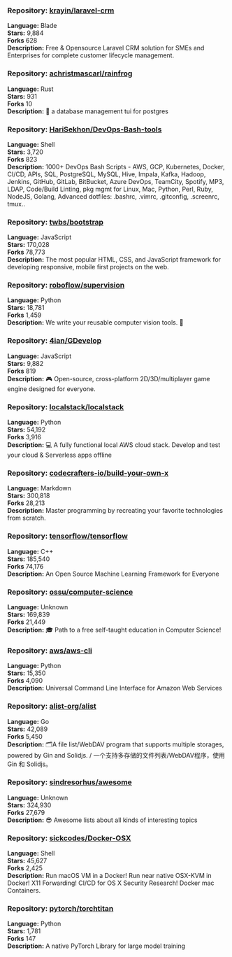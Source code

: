 ### **Repository:** [krayin/laravel-crm](https://github.com/krayin/laravel-crm)  

**Language:** Blade  
**Stars:** 9,884  
**Forks** 628  
**Description:** Free & Opensource Laravel CRM solution for SMEs and Enterprises for complete customer lifecycle management.  

### **Repository:** [achristmascarl/rainfrog](https://github.com/achristmascarl/rainfrog)  

**Language:** Rust  
**Stars:** 931  
**Forks** 10  
**Description:** 🐸 a database management tui for postgres  

### **Repository:** [HariSekhon/DevOps-Bash-tools](https://github.com/HariSekhon/DevOps-Bash-tools)  

**Language:** Shell  
**Stars:** 3,720  
**Forks** 823  
**Description:** 1000+ DevOps Bash Scripts - AWS, GCP, Kubernetes, Docker, CI/CD, APIs, SQL, PostgreSQL, MySQL, Hive, Impala, Kafka, Hadoop, Jenkins, GitHub, GitLab, BitBucket, Azure DevOps, TeamCity, Spotify, MP3, LDAP, Code/Build Linting, pkg mgmt for Linux, Mac, Python, Perl, Ruby, NodeJS, Golang, Advanced dotfiles: .bashrc, .vimrc, .gitconfig, .screenrc, tmux..  

### **Repository:** [twbs/bootstrap](https://github.com/twbs/bootstrap)  

**Language:** JavaScript  
**Stars:** 170,028  
**Forks** 78,773  
**Description:** The most popular HTML, CSS, and JavaScript framework for developing responsive, mobile first projects on the web.  

### **Repository:** [roboflow/supervision](https://github.com/roboflow/supervision)  

**Language:** Python  
**Stars:** 18,781  
**Forks** 1,459  
**Description:** We write your reusable computer vision tools. 💜  

### **Repository:** [4ian/GDevelop](https://github.com/4ian/GDevelop)  

**Language:** JavaScript  
**Stars:** 9,882  
**Forks** 819  
**Description:** 🎮 Open-source, cross-platform 2D/3D/multiplayer game engine designed for everyone.  

### **Repository:** [localstack/localstack](https://github.com/localstack/localstack)  

**Language:** Python  
**Stars:** 54,192  
**Forks** 3,916  
**Description:** 💻 A fully functional local AWS cloud stack. Develop and test your cloud & Serverless apps offline  

### **Repository:** [codecrafters-io/build-your-own-x](https://github.com/codecrafters-io/build-your-own-x)  

**Language:** Markdown  
**Stars:** 300,818  
**Forks** 28,213  
**Description:** Master programming by recreating your favorite technologies from scratch.  

### **Repository:** [tensorflow/tensorflow](https://github.com/tensorflow/tensorflow)  

**Language:** C++  
**Stars:** 185,540  
**Forks** 74,176  
**Description:** An Open Source Machine Learning Framework for Everyone  

### **Repository:** [ossu/computer-science](https://github.com/ossu/computer-science)  

**Language:** Unknown  
**Stars:** 169,839  
**Forks** 21,449  
**Description:** 🎓 Path to a free self-taught education in Computer Science!  

### **Repository:** [aws/aws-cli](https://github.com/aws/aws-cli)  

**Language:** Python  
**Stars:** 15,350  
**Forks** 4,090  
**Description:** Universal Command Line Interface for Amazon Web Services  

### **Repository:** [alist-org/alist](https://github.com/alist-org/alist)  

**Language:** Go  
**Stars:** 42,089  
**Forks** 5,450  
**Description:** 🗂️A file list/WebDAV program that supports multiple storages, powered by Gin and Solidjs. / 一个支持多存储的文件列表/WebDAV程序，使用 Gin 和 Solidjs。  

### **Repository:** [sindresorhus/awesome](https://github.com/sindresorhus/awesome)  

**Language:** Unknown  
**Stars:** 324,930  
**Forks** 27,679  
**Description:** 😎 Awesome lists about all kinds of interesting topics  

### **Repository:** [sickcodes/Docker-OSX](https://github.com/sickcodes/Docker-OSX)  

**Language:** Shell  
**Stars:** 45,627  
**Forks** 2,425  
**Description:** Run macOS VM in a Docker! Run near native OSX-KVM in Docker! X11 Forwarding! CI/CD for OS X Security Research! Docker mac Containers.  

### **Repository:** [pytorch/torchtitan](https://github.com/pytorch/torchtitan)  

**Language:** Python  
**Stars:** 1,781  
**Forks** 147  
**Description:** A native PyTorch Library for large model training  

